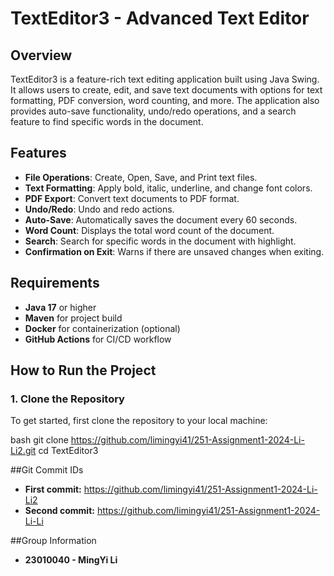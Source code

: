 # TextEditor3 - Advanced Text Editor

## Overview
TextEditor3 is a feature-rich text editing application built using Java Swing. It allows users to create, edit, and save text documents with options for text formatting, PDF conversion, word counting, and more. The application also provides auto-save functionality, undo/redo operations, and a search feature to find specific words in the document.

## Features
- **File Operations**: Create, Open, Save, and Print text files.
- **Text Formatting**: Apply bold, italic, underline, and change font colors.
- **PDF Export**: Convert text documents to PDF format.
- **Undo/Redo**: Undo and redo actions.
- **Auto-Save**: Automatically saves the document every 60 seconds.
- **Word Count**: Displays the total word count of the document.
- **Search**: Search for specific words in the document with highlight.
- **Confirmation on Exit**: Warns if there are unsaved changes when exiting.

## Requirements
- **Java 17** or higher
- **Maven** for project build
- **Docker** for containerization (optional)
- **GitHub Actions** for CI/CD workflow

## How to Run the Project

### 1. Clone the Repository
To get started, first clone the repository to your local machine:

bash
git clone https://github.com/limingyi41/251-Assignment1-2024-Li-Li2.git
cd TextEditor3


##Git Commit IDs
- **First commit:** https://github.com/limingyi41/251-Assignment1-2024-Li-Li2
- **Second commit:** https://github.com/limingyi41/251-Assignment1-2024-Li-Li


##Group Information
- **23010040 - MingYi Li**
